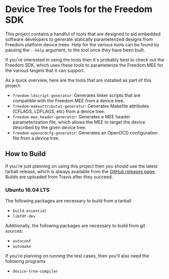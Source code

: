 # Device Tree Tools for the Freedom SDK

This project contains a handful of tools that are designed to aid
embedded software developers to generate statically parameterized designs
from Freedom platform device trees.  Help for the various tools can be
found by passing the `--help` argument, to the tool once they have been
built.

If you're interested in using the tools then it's probably best to check
out the Freedom SDK, which uses these tools to parameterize the Freedom
MEE for the various targets that it can support.

As a quick overview, here are the tools that are installed as part of
this project:

* `freedom-ldscript-generator`: Generates linker scripts that are
  compatible with the Freedom MEE from a device tree.
* `freedom-makeattributes-generator`: Generates Makefile attributes
  (CFLAGS, LDFLAGS, etc) from a device tree.
* `freedom-mee_header-generator`: Generates a MEE header
  parameterization file, which allows the MEE to target the device
  described by the given device tree.
* `freedom-openocdcfg-generator`: Generates an OpenOCD configuration
  file from a device tree.

## How to Build

If you're just planning on using this project then you should use the
latest tarball release, which is always available from the [GitHub
releases
page](https://github.com/sifive/freedom-ldscript-generator/releases).
Builds are uploaded from Travis after they succeed.

### Ubuntu 16.04 LTS

The following packages are necessary to build from a tarball

* `build-essential`
* `libfdt-dev`

Additionally, the following packages are necessary to build from git
sources:

* `autoconf`
* `automake`

If you're planning on running the test cases, then you'll also need the
following programs

* `device-tree-compiler`
